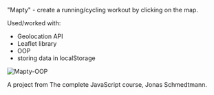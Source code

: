 "Mapty" - create a running/cycling workout by clicking on the map.

Used/worked with:
- Geolocation API
- Leaflet library
- OOP
- storing data in localStorage


![Mapty-OOP](https://user-images.githubusercontent.com/125043957/224345846-7c6e2cdb-7638-45b8-9933-9b9622f8b2b5.png)


A project from The complete JavaScript course, Jonas Schmedtmann.
